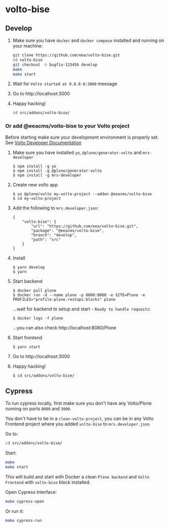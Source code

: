 # volto-bise

## Develop

1. Make sure you have `docker` and `docker compose` installed and running on your machine:

    ```Bash
    git clone https://github.com/eea/volto-bise.git
    cd volto-bise
    git checkout -b bugfix-123456 develop
    make
    make start
    ```

1. Wait for `Volto started at 0.0.0.0:3000` meesage

1. Go to http://localhost:3000

1.  Happy hacking!

    ```Bash
    cd src/addons/volto-bise/
    ```

### Or add @eeacms/volto-bise to your Volto project

Before starting make sure your development environment is properly set. See [Volto Developer Documentation](https://docs.voltocms.com/getting-started/install/)

1.  Make sure you have installed `yo`, `@plone/generator-volto` and `mrs-developer`

        $ npm install -g yo
        $ npm install -g @plone/generator-volto
        $ npm install -g mrs-developer

1.  Create new volto app

        $ yo @plone/volto my-volto-project --addon @eeacms/volto-bise
        $ cd my-volto-project

1.  Add the following to `mrs.developer.json`:

        {
            "volto-bise": {
                "url": "https://github.com/eea/volto-bise.git",
                "package": "@eeacms/volto-bise",
                "branch": "develop",
                "path": "src"
            }
        }

1.  Install

        $ yarn develop
        $ yarn

1.  Start backend

        $ docker pull plone
        $ docker run -d --name plone -p 8080:8080 -e SITE=Plone -e PROFILES="profile-plone.restapi:blocks" plone

    ...wait for backend to setup and start - `Ready to handle requests`:

        $ docker logs -f plone

    ...you can also check http://localhost:8080/Plone

1.  Start frontend

        $ yarn start

1.  Go to http://localhost:3000

1.  Happy hacking!

        $ cd src/addons/volto-bise/

## Cypress

To run cypress locally, first make sure you don't have any Volto/Plone running on ports `8080` and `3000`.

You don't have to be in a `clean-volto-project`, you can be in any Volto Frontend
project where you added `volto-bise` to `mrs.developer.json`

Go to:

  ```BASH
  cd src/addons/volto-bise/
  ```

Start:

  ```Bash
  make
  make start
  ```

This will build and start with Docker a clean `Plone backend` and `Volto Frontend` with `volto-bise` block installed.

Open Cypress Interface:

  ```Bash
  make cypress-open
  ```

Or run it:

  ```Bash
  make cypress-run
  ```
